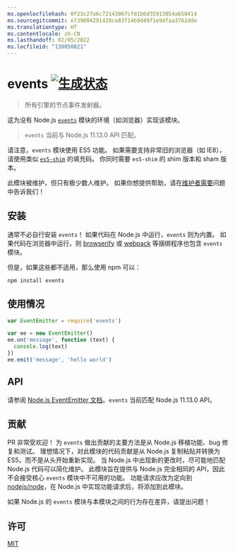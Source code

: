 ```yaml
---
ms.openlocfilehash: 0f23c27a6c72143067cfd1b6d35913054ab50414
ms.sourcegitcommit: e739004291428ce83f14b9d49f1e9dfaa3762dde
ms.translationtype: HT
ms.contentlocale: zh-CN
ms.lasthandoff: 02/05/2022
ms.locfileid: "138050821"
---
```

# <a name="events-build-statushttpstravis-ciorggozalaevents"></a>events [![生成状态](https://travis-ci.org/Gozala/events.png?branch=master)](https://travis-ci.org/Gozala/events)

> 所有引擎的节点事件发射器。

这为没有 Node.js [`events`][node.js docs] 模块的环境（如浏览器）实现该模块。

> `events` 当前与 Node.js 11.13.0 API 匹配。

请注意，`events` 模块使用 ES5 功能。 如果需要支持非常旧的浏览器（如 IE8），请使用类似 [`es5-shim`](https://www.npmjs.com/package/es5-shim) 的填充码。 你同时需要 `es5-shim` 的 shim 版本和 sham 版本。

此模块被维护，但只有极少数人维护。 如果你想提供帮助，请在[维护者需要](https://github.com/Gozala/events/issues/43)问题中告诉我们！

## <a name="install"></a>安装

通常不必自行安装 `events`！ 如果代码在 Node.js 中运行，`events` 则为内置。 如果代码在浏览器中运行，则 [browserify](https://github.com/browserify/browserify) 或 [webpack](https://github.com/webpack/webpack) 等捆绑程序也包含 `events` 模块。

但是，如果这些都不适用，那么使用 npm 可以：

```
npm install events
```

## <a name="usage"></a>使用情况

```javascript
var EventEmitter = require('events')

var ee = new EventEmitter()
ee.on('message', function (text) {
  console.log(text)
})
ee.emit('message', 'hello world')
```

## <a name="api"></a>API

请参阅 [Node.js EventEmitter 文档][node.js docs]。`events` 当前匹配 Node.js 11.13.0 API。

## <a name="contributing"></a>贡献

PR 非常受欢迎！ 为 `events` 做出贡献的主要方法是从 Node.js 移植功能、bug 修复和测试。 理想情况下，对此模块的代码贡献是从 Node.js 复制粘贴并转换为 ES5，而不是从头开始重新实现。 当 Node.js 中出现新的更改时，尽可能地匹配 Node.js 代码可以简化维护。
此模块旨在提供与 Node.js 完全相同的 API，因此不会接受核心 `events` 模块中不可用的功能。 功能请求应改为定向到 [nodejs/node](https://github.com/nodejs/node)，在 Node.js 中实现功能请求后，将添加到此模块。

如果 Node.js 的 `events` 模块与本模块之间的行为存在差异，请提出问题！

## <a name="license"></a>许可

[MIT](./LICENSE)

[node.js docs]: https://nodejs.org/dist/v11.13.0/docs/api/events.html
